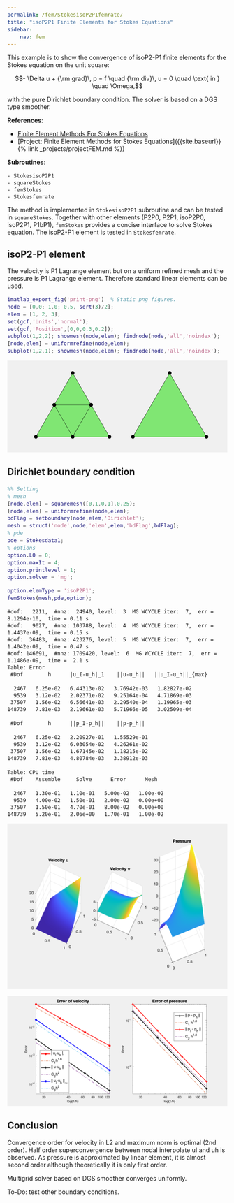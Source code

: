 ```yaml
---
permalink: /fem/StokesisoP2P1femrate/
title: "isoP2P1 Finite Elements for Stokes Equations"
sidebar:
    nav: fem
---
```


This example is to show the convergence of isoP2-P1 finite elements for the Stokes equation on the unit square:

$$- \Delta u + {\rm grad}\, p  = f \quad {\rm div}\, u    = 0  \quad  \text{ in } \quad \Omega,$$

with the pure Dirichlet boundary condition. The solver is based on a DGS type smoother. 

**References**:
- [Finite Element Methods For Stokes Equations](http://www.math.uci.edu/~chenlong/226/FEMStokes.pdf)
- [Project: Finite Element Methods for Stokes Equations]({{site.baseurl}}{% link _projects/projectFEM.md %})

**Subroutines**:

    - StokesisoP2P1
    - squareStokes
    - femStokes
    - Stokesfemrate
    
The method is implemented in `StokesisoP2P1` subroutine and can be tested in `squareStokes`. Together with other elements (P2P0, P2P1, isoP2P0, isoP2P1, P1bP1), `femStokes` provides a concise interface to solve Stokes equation. The isoP2-P1 element is tested in `Stokesfemrate`.

## isoP2-P1 element

The velocity is P1 Lagrange element but on a uniform refined mesh and the pressure is P1 Lagrange element. Therefore standard linear elements can be used. 


```matlab
imatlab_export_fig('print-png')  % Static png figures.
node = [0,0; 1,0; 0.5, sqrt(3)/2];
elem = [1, 2, 3];
set(gcf,'Units','normal'); 
set(gcf,'Position',[0,0,0.3,0.2]);
subplot(1,2,2); showmesh(node,elem); findnode(node,'all','noindex');
[node,elem] = uniformrefine(node,elem);
subplot(1,2,1); showmesh(node,elem); findnode(node,'all','noindex');
```


    
![png](StokesisoP2P1femrate_files/StokesisoP2P1femrate_3_0.png)
    


## Dirichlet boundary condition


```matlab
%% Setting
% mesh
[node,elem] = squaremesh([0,1,0,1],0.25);
[node,elem] = uniformrefine(node,elem);
bdFlag = setboundary(node,elem,'Dirichlet');
mesh = struct('node',node,'elem',elem,'bdFlag',bdFlag);
% pde
pde = Stokesdata1; 
% options
option.L0 = 0;
option.maxIt = 4;
option.printlevel = 1;
option.solver = 'mg';
```


```matlab
option.elemType = 'isoP2P1';
femStokes(mesh,pde,option);
```

    #dof:   2211,  #nnz:  24940, level:  3  MG WCYCLE iter:  7,  err = 8.1294e-10,  time = 0.11 s
    #dof:   9027,  #nnz: 103788, level:  4  MG WCYCLE iter:  7,  err = 1.4437e-09,  time = 0.15 s
    #dof:  36483,  #nnz: 423276, level:  5  MG WCYCLE iter:  7,  err = 1.4042e-09,  time = 0.47 s
    #dof: 146691,  #nnz: 1709420, level:  6  MG WCYCLE iter:  7,  err = 1.1486e-09,  time =  2.1 s
    Table: Error
     #Dof        h      |u_I-u_h|_1    ||u-u_h||   ||u_I-u_h||_{max}
    
      2467   6.25e-02   6.44313e-02   3.76942e-03   1.82827e-02
      9539   3.12e-02   2.02371e-02   9.25164e-04   4.71869e-03
     37507   1.56e-02   6.56641e-03   2.29540e-04   1.19965e-03
    148739   7.81e-03   2.19661e-03   5.71966e-05   3.02509e-04
    
     #Dof        h      ||p_I-p_h||    ||p-p_h||   
    
      2467   6.25e-02   2.20927e-01   1.55529e-01
      9539   3.12e-02   6.03054e-02   4.26261e-02
     37507   1.56e-02   1.67145e-02   1.18215e-02
    148739   7.81e-03   4.80784e-03   3.38912e-03
    
    Table: CPU time
     #Dof    Assemble     Solve      Error      Mesh    
    
      2467   1.30e-01   1.10e-01   5.00e-02   1.00e-02
      9539   4.00e-02   1.50e-01   2.00e-02   0.00e+00
     37507   1.50e-01   4.70e-01   8.00e-02   0.00e+00
    148739   5.20e-01   2.06e+00   1.70e-01   1.00e-02
    



    
![png](StokesisoP2P1femrate_files/StokesisoP2P1femrate_6_1.png)
    



    
![png](StokesisoP2P1femrate_files/StokesisoP2P1femrate_6_2.png)
    


## Conclusion

Convergence order for velocity in L2 and maximum norm is optimal (2nd order). Half order superconvergence between nodal interpolate uI and uh is observed. As pressure is approximated by linear element, it is almost second order although theoretically it is only first order. 

Multigrid solver based on DGS smoother converges uniformly. 

To-Do: test other boundary conditions.
